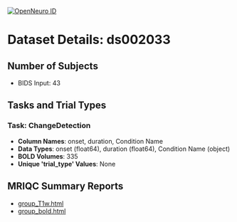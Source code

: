 [![OpenNeuro ID](https://img.shields.io/badge/OpenNeuro_Dataset-ds002033-blue?style=for-the-badge)](https://openneuro.org/datasets/ds002033)

# Dataset Details: ds002033

## Number of Subjects
- BIDS Input: 43

## Tasks and Trial Types
### Task: ChangeDetection
- **Column Names**: onset, duration, Condition Name
- **Data Types**: onset (float64), duration (float64), Condition Name (object)
- **BOLD Volumes**: 335
- **Unique 'trial_type' Values**: None

## MRIQC Summary Reports
- [group_T1w.html](https://htmlpreview.github.io/?https://github.com/demidenm/openneuro_glmfitlins/blob/main/statsmodel_specs/ds002033/mriqc_summary/group_T1w.html)
- [group_bold.html](https://htmlpreview.github.io/?https://github.com/demidenm/openneuro_glmfitlins/blob/main/statsmodel_specs/ds002033/mriqc_summary/group_bold.html)
